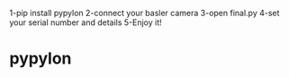 1-pip install pypylon
2-connect your basler camera
3-open final.py
4-set your serial number and details
5-Enjoy it!

# pypylon
